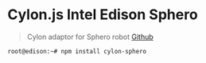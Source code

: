 # Cylon.js Intel Edison Sphero

> Cylon adaptor for Sphero robot [Github](https://github.com/hybridgroup/cylon-sphero)

```sh
root@edison:~# npm install cylon-sphero
```


